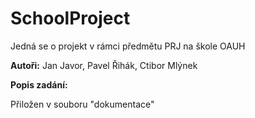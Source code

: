 # SchoolProject
<p>Jedná se o projekt v rámci předmětu PRJ na škole OAUH</p>
<p><b>Autoři:</b> Jan Javor, Pavel Řihák, Ctibor Mlýnek</p>
<p><b>Popis zadání:</b> <p>Přiložen v souboru "dokumentace"</p>
